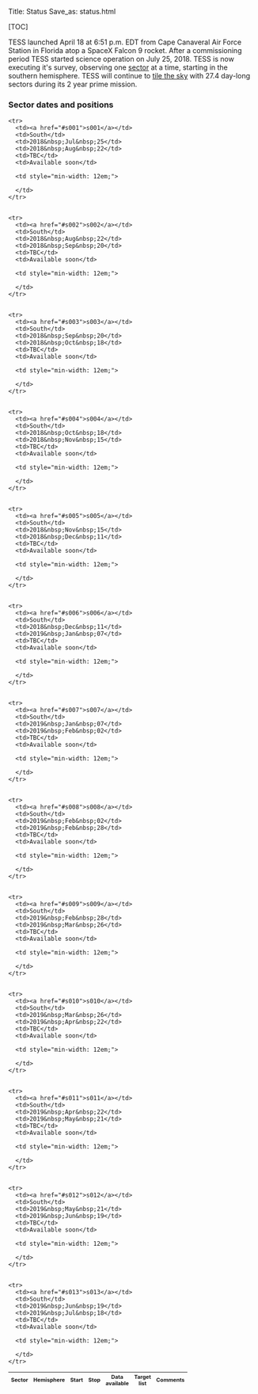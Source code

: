 Title: Status
Save_as: status.html

[TOC]

<!-- <img class="img-responsive" style="max-width:67%;" src="images/giprogram/timeline.jpg" alt="TESS CSC timeline"> -->

TESS launched April 18 at 6:51 p.m. EDT from Cape Canaveral Air Force Station in Florida atop a SpaceX Falcon 9 rocket. After a commissioning period TESS started science operation on July 25, 2018. TESS is now executing it's survey, observing one [sector](https://heasarc.gsfc.nasa.gov/docs/tess/operations.html#field-of-view) at a time, starting in the southern hemisphere. TESS will continue to [tile the sky](https://heasarc.gsfc.nasa.gov/docs/tess/operations.html#observing-strategy) with 27.4 day-long sectors during its 2 year prime mission. 

<!-- 

<br/>
<img class="img-responsive" style="max-width:67%;" src="images/tess-launch.jpg">TESS launched successfully on April 18, 2018. TESS will begin collecting science data after a 60 day commissioning period.
*Image Credit: NASA/Kim Shiflett*
<br/>

<br/>
<img class="img-responsive" style="max-width:67%;" src="images/tess-launch-separation.jpg">A camera mounted on the Falcon 9 second stage shows the TESS spacecraft separating from the vehicle. At 7:53 p.m., the twin solar arrays that will power the spacecraft successfully deployed.
*Image Credit: NASA TV*
<br/> -->




<!-- The dates in the table below are from our nominal plan. -->

<!-- <br/> -->
<!-- <img class="img-responsive" style="max-width:67%;" src="images/mission/tess_observingsectorschematic_Winnpresentation.png">
<br/> -->


<div class="panel panel-primary">
  <div class="panel-heading">
    <h3 class="panel-title">Sector dates and positions</h3>
  </div>
  <div class="panel-body">

  <table class="table table-striped table-hover" style="font-size: 0.77em;">
  <thead>
    <tr>
      <th style="vertical-align: middle;">Sector</th>
      <th style="vertical-align: middle;">Hemisphere</th>
      <th style="vertical-align: middle;">Start</th>
      <th style="vertical-align: middle;">Stop</th>
      <th style="vertical-align: middle;">Data<br>available</th>
      <th style="vertical-align: middle;" class="text-center">Target<br>list</th>
      <!-- <th style="vertical-align: middle;" class="text-center">Release<br>notes</th> -->
      <th style="vertical-align: middle;">Comments</th>
    </tr>
  </thead>


    <tr>
      <td><a href="#s001">s001</a></td>
      <td>South</td>
      <td>2018&nbsp;Jul&nbsp;25</td>
      <td>2018&nbsp;Aug&nbsp;22</td>
      <td>TBC</td>
      <td>Available soon</td>

      <td style="min-width: 12em;">

      </td>
    </tr>


    <tr>
      <td><a href="#s002">s002</a></td>
      <td>South</td>
      <td>2018&nbsp;Aug&nbsp;22</td>
      <td>2018&nbsp;Sep&nbsp;20</td>
      <td>TBC</td>
      <td>Available soon</td>

      <td style="min-width: 12em;">

      </td>
    </tr>


    <tr>
      <td><a href="#s003">s003</a></td>
      <td>South</td>
      <td>2018&nbsp;Sep&nbsp;20</td>
      <td>2018&nbsp;Oct&nbsp;18</td>
      <td>TBC</td>
      <td>Available soon</td>

      <td style="min-width: 12em;">

      </td>
    </tr>


    <tr>
      <td><a href="#s004">s004</a></td>
      <td>South</td>
      <td>2018&nbsp;Oct&nbsp;18</td>
      <td>2018&nbsp;Nov&nbsp;15</td>
      <td>TBC</td>
      <td>Available soon</td>

      <td style="min-width: 12em;">

      </td>
    </tr>


    <tr>
      <td><a href="#s005">s005</a></td>
      <td>South</td>
      <td>2018&nbsp;Nov&nbsp;15</td>
      <td>2018&nbsp;Dec&nbsp;11</td>
      <td>TBC</td>
      <td>Available soon</td>

      <td style="min-width: 12em;">

      </td>
    </tr>


    <tr>
      <td><a href="#s006">s006</a></td>
      <td>South</td>
      <td>2018&nbsp;Dec&nbsp;11</td>
      <td>2019&nbsp;Jan&nbsp;07</td>
      <td>TBC</td>
      <td>Available soon</td>

      <td style="min-width: 12em;">

      </td>
    </tr>


    <tr>
      <td><a href="#s007">s007</a></td>
      <td>South</td>
      <td>2019&nbsp;Jan&nbsp;07</td>
      <td>2019&nbsp;Feb&nbsp;02</td>
      <td>TBC</td>
      <td>Available soon</td>

      <td style="min-width: 12em;">

      </td>
    </tr>


    <tr>
      <td><a href="#s008">s008</a></td>
      <td>South</td>
      <td>2019&nbsp;Feb&nbsp;02</td>
      <td>2019&nbsp;Feb&nbsp;28</td>
      <td>TBC</td>
      <td>Available soon</td>

      <td style="min-width: 12em;">

      </td>
    </tr>


    <tr>
      <td><a href="#s009">s009</a></td>
      <td>South</td>
      <td>2019&nbsp;Feb&nbsp;28</td>
      <td>2019&nbsp;Mar&nbsp;26</td>
      <td>TBC</td>
      <td>Available soon</td>

      <td style="min-width: 12em;">

      </td>
    </tr>


    <tr>
      <td><a href="#s010">s010</a></td>
      <td>South</td>
      <td>2019&nbsp;Mar&nbsp;26</td>
      <td>2019&nbsp;Apr&nbsp;22</td>
      <td>TBC</td>
      <td>Available soon</td>

      <td style="min-width: 12em;">

      </td>
    </tr>


    <tr>
      <td><a href="#s011">s011</a></td>
      <td>South</td>
      <td>2019&nbsp;Apr&nbsp;22</td>
      <td>2019&nbsp;May&nbsp;21</td>
      <td>TBC</td>
      <td>Available soon</td>

      <td style="min-width: 12em;">

      </td>
    </tr>


    <tr>
      <td><a href="#s012">s012</a></td>
      <td>South</td>
      <td>2019&nbsp;May&nbsp;21</td>
      <td>2019&nbsp;Jun&nbsp;19</td>
      <td>TBC</td>
      <td>Available soon</td>

      <td style="min-width: 12em;">

      </td>
    </tr>


    <tr>
      <td><a href="#s013">s013</a></td>
      <td>South</td>
      <td>2019&nbsp;Jun&nbsp;19</td>
      <td>2019&nbsp;Jul&nbsp;18</td>
      <td>TBC</td>
      <td>Available soon</td>

      <td style="min-width: 12em;">

      </td>
    </tr>



